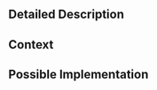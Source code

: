 <!--- Provide a general summary of the issue in the Title above -->

## Detailed Description
<!--- Provide a detailed description of the change or addition you are proposing -->
<!-- Include check boxes for each step/piece of the feature so we can track progress -->


## Context
<!-- (optional, but helpful) -->
<!--- Why is this change important to you? How would you use it? -->
<!--- How can it benefit other users? -->

## Possible Implementation
<!--- Not obligatory, but suggest an idea for implementing addition or change -->



<!-- NOTE: Remember to tag the your issue with relevant tags!

help-wanted: This needs someone to help out
good-for-beginner: For small or simple tasks that a fresh grad could easily handle. 
                   Please take some extra time and make notes or a very detailed checklist, 
                   to make it easy for folks to know what to do.
Category Tags: Examples: OAuth, Form. 
-->

